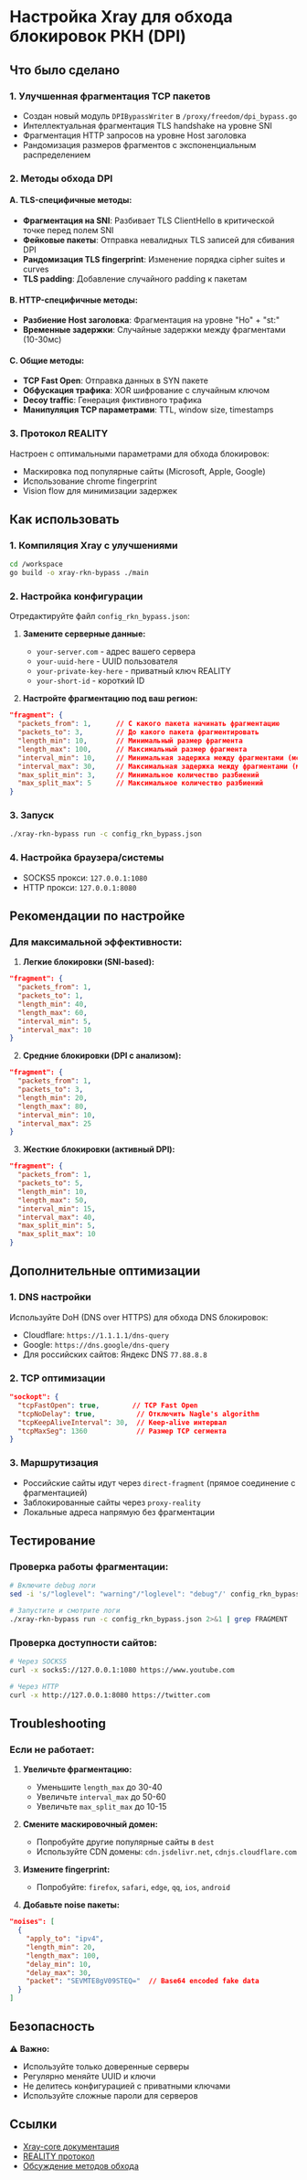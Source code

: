 # Настройка Xray для обхода блокировок РКН (DPI)

## Что было сделано

### 1. Улучшенная фрагментация TCP пакетов
- Создан новый модуль `DPIBypassWriter` в `/proxy/freedom/dpi_bypass.go`
- Интеллектуальная фрагментация TLS handshake на уровне SNI
- Фрагментация HTTP запросов на уровне Host заголовка
- Рандомизация размеров фрагментов с экспоненциальным распределением

### 2. Методы обхода DPI

#### A. TLS-специфичные методы:
- **Фрагментация на SNI**: Разбивает TLS ClientHello в критической точке перед полем SNI
- **Фейковые пакеты**: Отправка невалидных TLS записей для сбивания DPI
- **Рандомизация TLS fingerprint**: Изменение порядка cipher suites и curves
- **TLS padding**: Добавление случайного padding к пакетам

#### B. HTTP-специфичные методы:
- **Разбиение Host заголовка**: Фрагментация на уровне "Ho" + "st:"
- **Временные задержки**: Случайные задержки между фрагментами (10-30мс)

#### C. Общие методы:
- **TCP Fast Open**: Отправка данных в SYN пакете
- **Обфускация трафика**: XOR шифрование с случайным ключом
- **Decoy traffic**: Генерация фиктивного трафика
- **Манипуляция TCP параметрами**: TTL, window size, timestamps

### 3. Протокол REALITY
Настроен с оптимальными параметрами для обхода блокировок:
- Маскировка под популярные сайты (Microsoft, Apple, Google)
- Использование chrome fingerprint
- Vision flow для минимизации задержек

## Как использовать

### 1. Компиляция Xray с улучшениями
```bash
cd /workspace
go build -o xray-rkn-bypass ./main
```

### 2. Настройка конфигурации

Отредактируйте файл `config_rkn_bypass.json`:

1. **Замените серверные данные:**
   - `your-server.com` - адрес вашего сервера
   - `your-uuid-here` - UUID пользователя
   - `your-private-key-here` - приватный ключ REALITY
   - `your-short-id` - короткий ID

2. **Настройте фрагментацию под ваш регион:**
```json
"fragment": {
  "packets_from": 1,      // С какого пакета начинать фрагментацию
  "packets_to": 3,        // До какого пакета фрагментировать
  "length_min": 10,       // Минимальный размер фрагмента
  "length_max": 100,      // Максимальный размер фрагмента
  "interval_min": 10,     // Минимальная задержка между фрагментами (мс)
  "interval_max": 30,     // Максимальная задержка между фрагментами (мс)
  "max_split_min": 3,     // Минимальное количество разбиений
  "max_split_max": 5      // Максимальное количество разбиений
}
```

### 3. Запуск
```bash
./xray-rkn-bypass run -c config_rkn_bypass.json
```

### 4. Настройка браузера/системы
- SOCKS5 прокси: `127.0.0.1:1080`
- HTTP прокси: `127.0.0.1:8080`

## Рекомендации по настройке

### Для максимальной эффективности:

1. **Легкие блокировки (SNI-based):**
```json
"fragment": {
  "packets_from": 1,
  "packets_to": 1,
  "length_min": 40,
  "length_max": 60,
  "interval_min": 5,
  "interval_max": 10
}
```

2. **Средние блокировки (DPI с анализом):**
```json
"fragment": {
  "packets_from": 1,
  "packets_to": 3,
  "length_min": 20,
  "length_max": 80,
  "interval_min": 10,
  "interval_max": 25
}
```

3. **Жесткие блокировки (активный DPI):**
```json
"fragment": {
  "packets_from": 1,
  "packets_to": 5,
  "length_min": 10,
  "length_max": 50,
  "interval_min": 15,
  "interval_max": 40,
  "max_split_min": 5,
  "max_split_max": 10
}
```

## Дополнительные оптимизации

### 1. DNS настройки
Используйте DoH (DNS over HTTPS) для обхода DNS блокировок:
- Cloudflare: `https://1.1.1.1/dns-query`
- Google: `https://dns.google/dns-query`
- Для российских сайтов: Яндекс DNS `77.88.8.8`

### 2. TCP оптимизации
```json
"sockopt": {
  "tcpFastOpen": true,        // TCP Fast Open
  "tcpNoDelay": true,          // Отключить Nagle's algorithm
  "tcpKeepAliveInterval": 30,  // Keep-alive интервал
  "tcpMaxSeg": 1360            // Размер TCP сегмента
}
```

### 3. Маршрутизация
- Российские сайты идут через `direct-fragment` (прямое соединение с фрагментацией)
- Заблокированные сайты через `proxy-reality`
- Локальные адреса напрямую без фрагментации

## Тестирование

### Проверка работы фрагментации:
```bash
# Включите debug логи
sed -i 's/"loglevel": "warning"/"loglevel": "debug"/' config_rkn_bypass.json

# Запустите и смотрите логи
./xray-rkn-bypass run -c config_rkn_bypass.json 2>&1 | grep FRAGMENT
```

### Проверка доступности сайтов:
```bash
# Через SOCKS5
curl -x socks5://127.0.0.1:1080 https://www.youtube.com

# Через HTTP
curl -x http://127.0.0.1:8080 https://twitter.com
```

## Troubleshooting

### Если не работает:

1. **Увеличьте фрагментацию:**
   - Уменьшите `length_max` до 30-40
   - Увеличьте `interval_max` до 50-60
   - Увеличьте `max_split_max` до 10-15

2. **Смените маскировочный домен:**
   - Попробуйте другие популярные сайты в `dest`
   - Используйте CDN домены: `cdn.jsdelivr.net`, `cdnjs.cloudflare.com`

3. **Измените fingerprint:**
   - Попробуйте: `firefox`, `safari`, `edge`, `qq`, `ios`, `android`

4. **Добавьте noise пакеты:**
```json
"noises": [
  {
    "apply_to": "ipv4",
    "length_min": 20,
    "length_max": 100,
    "delay_min": 10,
    "delay_max": 30,
    "packet": "SEVMTE8gV09STEQ="  // Base64 encoded fake data
  }
]
```

## Безопасность

⚠️ **Важно:**
- Используйте только доверенные серверы
- Регулярно меняйте UUID и ключи
- Не делитесь конфигурацией с приватными ключами
- Используйте сложные пароли для серверов

## Ссылки

- [Xray-core документация](https://xtls.github.io/)
- [REALITY протокол](https://github.com/XTLS/REALITY)
- [Обсуждение методов обхода](https://github.com/net4people/bbs)